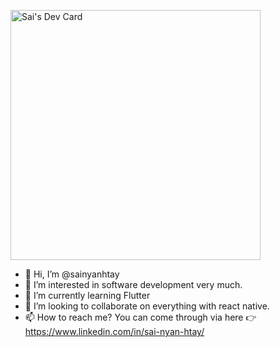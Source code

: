 <a href="https://github.com/sainyanhtay"><img src="https://raw.githubusercontent.com/sainyanhtay/sainyanhtay.github.io/main/devcard.svg" width="400" alt="Sai's Dev Card"/></a>


- 👋 Hi, I’m @sainyanhtay
- 👀 I’m interested in software development very much.
- 🌱 I’m currently learning Flutter
- 💞️ I’m looking to collaborate on everything with react native.
- 📫 How to reach me? You can come through via here 👉 <a href="https://www.linkedin.com/in/sai-nyan-htay/">https://www.linkedin.com/in/sai-nyan-htay/</a>

<!---
sainyanhtay/sainyanhtay is a ✨ special ✨ repository because its `README.md` (this file) appears on your GitHub profile.
You can click the Preview link to take a look at your changes.
--->
